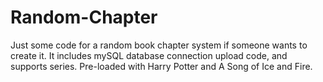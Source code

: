 # Random-Chapter
 Just some code for a random book chapter system if someone wants to create it. It includes mySQL database connection upload code, and supports series. Pre-loaded with Harry Potter and A Song of Ice and Fire.
